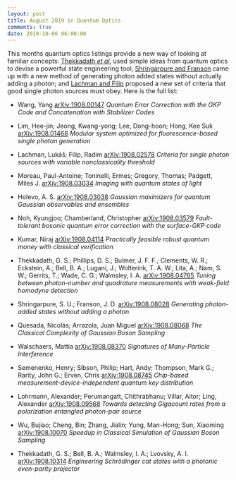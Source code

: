 ```yaml
---
layout: post
title: August 2019 in Quantum Optics
comments: true
date: 2019-10-06 06:00:00
---
```


This months quantum optics listings provide a new way of looking at familiar concepts: [Thekkadath _et al._](https://arxiv.org/abs/1908.10314) used simple ideas from quantum optics to devise a powerful state engineering tool; [Shringarpure and Franson](https://arxiv.org/abs/1908.08028) came up with a new method of generating photon added states without actually adding a photon; and [Lachman and Filip](https://arxiv.org/abs/1908.02578) proposed a new set of criteria that good single photon sources must obey. Here is the full list:

<!--more-->


- Wang, Yang
[arXiv:1908.00147](http://arxiv.org/abs/1908.00147)
_Quantum Error Correction with the GKP Code and Concatenation with Stabilizer Codes_

- Lim, Hee-jin; Jeong, Kwang-yong; Lee, Dong-hoon; Hong, Kee Suk
[arXiv:1908.01468](http://arxiv.org/abs/1908.01468)
_Modular system optimized for fluorescence-based single photon generation_

- Lachman, Lukáš; Filip, Radim
[arXiv:1908.02578](http://arxiv.org/abs/1908.02578)
_Criteria for single photon sources with variable nonclassicality threshold_

- Moreau, Paul-Antoine; Toninelli, Ermes; Gregory, Thomas; Padgett, Miles J.
[arXiv:1908.03034](http://arxiv.org/abs/1908.03034)
_Imaging with quantum states of light_

- Holevo, A. S.
[arXiv:1908.03038](http://arxiv.org/abs/1908.03038)
_Gaussian maximizers for quantum Gaussian observables and ensembles_

- Noh, Kyungjoo; Chamberland, Christopher
[arXiv:1908.03579](http://arxiv.org/abs/1908.03579)
_Fault-tolerant bosonic quantum error correction with the surface-GKP code_

- Kumar, Niraj
[arXiv:1908.04114](http://arxiv.org/abs/1908.04114)
_Practically feasible robust quantum money with classical verification_

- Thekkadath, G. S.; Phillips, D. S.; Bulmer, J. F. F.; Clements, W. R.; Eckstein, A.; Bell, B. A.; Lugani, J.; Wolterink, T. A. W.; Lita, A.; Nam, S. W.; Gerrits, T.; Wade, C. G.; Walmsley, I. A.
[arXiv:1908.04765](http://arxiv.org/abs/1908.04765)
_Tuning between photon-number and quadrature measurements with weak-field homodyne detection_

- Shringarpure, S. U.; Franson, J. D.
[arXiv:1908.08028](http://arxiv.org/abs/1908.08028)
_Generating photon-added states without adding a photon_

- Quesada, Nicolás; Arrazola, Juan Miguel
[arXiv:1908.08068](http://arxiv.org/abs/1908.08068)
_The Classical Complexity of Gaussian Boson Sampling_

- Walschaers, Mattia
[arXiv:1908.08370](http://arxiv.org/abs/1908.08370)
_Signatures of Many-Particle Interference_

- Semenenko, Henry; Sibson, Philip; Hart, Andy; Thompson, Mark G.; Rarity, John G.; Erven, Chris
[arXiv:1908.08745](http://arxiv.org/abs/1908.08745)
_Chip-based measurement-device-independent quantum key distribution_

- Lohrmann, Alexander; Perumangatt, Chithrabhanu; Villar, Aitor; Ling, Alexander
[arXiv:1908.09568](http://arxiv.org/abs/1908.09568)
_Towards detecting Gigacount rates from a polarization entangled photon-pair source_

- Wu, Bujiao; Cheng, Bin; Zhang, Jialin; Yung, Man-Hong; Sun, Xiaoming
[arXiv:1908.10070](http://arxiv.org/abs/1908.10070)
_Speedup in Classical Simulation of Gaussian Boson Sampling_

- Thekkadath, G. S.; Bell, B. A.; Walmsley, I. A.; Lvovsky, A. I.
[arXiv:1908.10314](http://arxiv.org/abs/1908.10314)
_Engineering Schrödinger cat states with a photonic even-parity projector_
